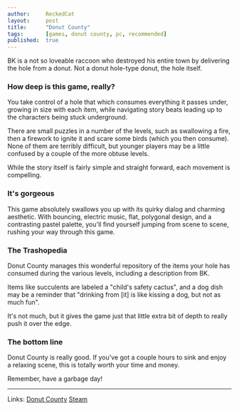 ```yaml
---
author:     ReckedCat
layout:     post
title:      "Donut County"
tags:       [games, donut county, pc, recommended]
published:  true
---
```


BK is a not so loveable raccoon who destroyed his entire town by delivering the hole from a donut. Not a donut hole-type donut, the hole itself.

### How deep is this game, really?

You take control of a hole that which consumes everything it passes under, growing in size with each item, while navigating story beats leading up to the characters being stuck underground.

There are small puzzles in a number of the levels, such as swallowing a fire, then a firework to ignite it and scare some birds (which you then consume).
None of them are terribly difficult, but younger players may be a little confused by a couple of the more obtuse levels.

While the story itself is fairly simple and straight forward, each movement is compelling.

### It's gorgeous

This game absolutely swallows you up with its quirky dialog and charming aesthetic.
With bouncing, electric music, flat, polygonal design, and a contrasting pastel palette, you'll find yourself jumping from scene to scene, rushing your way through this game.

### The Trashopedia

Donut County manages this wonderful repository of the items your hole has consumed during the various levels, including a description from BK.

Items like succulents are labeled a "child's safety cactus", and a dog dish may be a reminder that "drinking from \[it\] is like kissing a dog, but not as much fun".

It's not much, but it gives the game just that little extra bit of depth to really push it over the edge.

### The bottom line

Donut County is really good.
If you've got a couple hours to sink and enjoy a relaxing scene, this is totally worth your time and money.

Remember, have a garbage day!

---
Links:
[Donut County][donut-county]
[Steam][donut-county-steam]


[donut-county]: http://www.donutcounty.com/
[donut-county-steam]: https://store.steampowered.com/app/702670/Donut_County/
